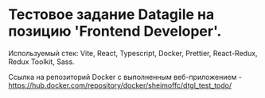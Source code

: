 # Тестовое задание Datagile на позицию 'Frontend Developer'.

Используемый стек: Vite, React, Typescript, Docker, Prettier, React-Redux, Redux Toolkit, Sass.

Ссылка на репозиторий Docker с выполненным веб-приложением - https://hub.docker.com/repository/docker/sheimoffc/dtgl_test_todo/
